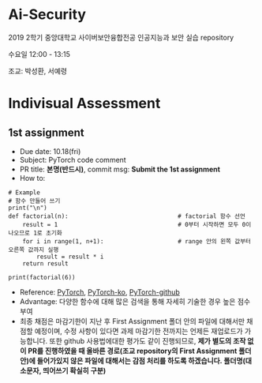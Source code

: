 # Ai-Security
2019 2학기 중앙대학교 사이버보안융합전공 인공지능과 보안 실습 repository

수요일 12:00 - 13:15

조교: 박성환, 서예령

# Indivisual Assessment
## 1st assignment
- Due date: 10.18(fri)
- Subject: PyTorch code comment
- PR title: **본명(반드시)**, commit msg: **Submit the 1st assignment**
- How to: 
````
# Example
# 함수 만들어 쓰기
print("\n")
def factorial(n):                               # factorial 함수 선언
    result = 1                                  # 0부터 시작하면 모두 0이 나오므로 1로 초기화
    for i in range(1, n+1):                     # range 안의 왼쪽 값부터 오른쪽 값까지 실행
        result = result * i
    return result

print(factorial(6))
````

- Reference: [PyTorch](https://pytorch.org/tutorials/), 
[PyTorch-ko](https://9bow.github.io/PyTorch-tutorials-kr-0.3.1/index.html),
[PyTorch-github](https://github.com/pytorch/tutorials/tree/master/beginner_source)
- Advantage: 다양한 함수에 대해 많은 검색을 통해 자세히 기술한 경우 높은 점수 부여
- 최종 채점은 마감기한이 지난 후 First Assignment 폴더 안의 파일에 대해서만 채점할 예정이며, 수정 사항이 있다면 과제 마감기한 전까지는 언제든 재업로드가 가능합니다. 또한 github 사용법에대한 평가도 같이 진행되므로, **제가 별도의 조작 없이 PR를 진행하였을 때 올바른 경로(조교 repository의 First Assignment 폴더 안)에 들어가있지 않은 파일에 대해서는 감점 처리를 하도록 하겠습니다. 폴더명(대소문자, 띄어쓰기 확실히 구분)**
